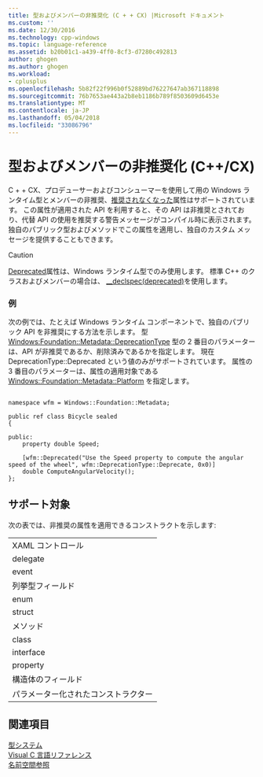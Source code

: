 ```yaml
---
title: 型およびメンバーの非推奨化 (C + + CX) |Microsoft ドキュメント
ms.custom: ''
ms.date: 12/30/2016
ms.technology: cpp-windows
ms.topic: language-reference
ms.assetid: b20b01c1-a439-4ff0-8cf3-d7280c492813
author: ghogen
ms.author: ghogen
ms.workload:
- cplusplus
ms.openlocfilehash: 5b82f22f996b0f52889bd76227647ab367118898
ms.sourcegitcommit: 76b7653ae443a2b8eb1186b789f8503609d6453e
ms.translationtype: MT
ms.contentlocale: ja-JP
ms.lasthandoff: 05/04/2018
ms.locfileid: "33086796"
---
```

# <a name="deprecating-types-and-members-ccx"></a>型およびメンバーの非推奨化 (C++/CX)
C + + CX、プロデューサーおよびコンシューマーを使用して用の Windows ランタイム型とメンバーの非推奨、[推奨されなくなった](http://msdn.microsoft.com/en-us/8b02ad36-3b5f-4361-888b-e6a99040e57c)属性はサポートされています。 この属性が適用された API を利用すると、その API は非推奨とされており、代替 API の使用を推奨する警告メッセージがコンパイル時に表示されます。 独自のパブリック型およびメソッドでこの属性を適用し、独自のカスタム メッセージを提供することもできます。  
  
> [!CAUTION]
>  [Deprecated](http://msdn.microsoft.com/en-us/8b02ad36-3b5f-4361-888b-e6a99040e57c)属性は、Windows ランタイム型でのみ使用します。 標準 C++ のクラスおよびメンバーの場合は、 [__declspec(deprecated)](http://msdn.microsoft.com/library/044swk7y.aspx)を使用します。  
  
### <a name="example"></a>例  
 次の例では、たとえば Windows ランタイム コンポーネントで、独自のパブリック API を非推奨にする方法を示します。 型 [Windows:Foundation::Metadata::DeprecationType](http://msdn.microsoft.com/en-us/ee01e63d-37d0-4273-accc-fca174f88bfa) 型の 2 番目のパラメーターは、API が非推奨であるか、削除済みであるかを指定します。 現在 DeprecationType::Deprecated という値のみがサポートされています。 属性の 3 番目のパラメーターは、属性の適用対象である [Windows::Foundation::Metadata::Platform](http://msdn.microsoft.com/en-us/1eae292d-1ab7-4d97-a58c-b0beffd51ef5) を指定します。  
  
```  
  
namespace wfm = Windows::Foundation::Metadata;  
  
public ref class Bicycle sealed  
{  
  
public:  
    property double Speed;  
  
    [wfm::Deprecated("Use the Speed property to compute the angular speed of the wheel", wfm::DeprecationType::Deprecate, 0x0)]  
    double ComputeAngularVelocity();  
};  
```  
  
## <a name="supported-targets"></a>サポート対象  
 次の表では、非推奨の属性を適用できるコンストラクトを示します:  
  
||  
|-|  
|XAML コントロール|  
|delegate|  
|event|  
|列挙型フィールド|  
|enum|  
|struct|  
|メソッド|  
|class|  
|interface|  
|property|  
|構造体のフィールド|  
|パラメーター化されたコンストラクター|  
  
## <a name="see-also"></a>関連項目  
 [型システム](../cppcx/type-system-c-cx.md)   
 [Visual C 言語リファレンス](../cppcx/visual-c-language-reference-c-cx.md)   
 [名前空間参照](../cppcx/namespaces-reference-c-cx.md)